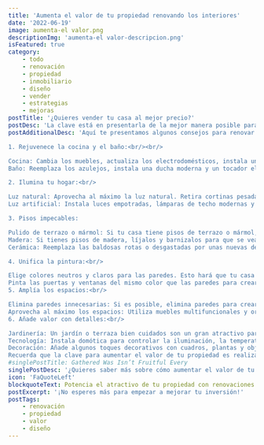 ```yaml
---
title: 'Aumenta el valor de tu propiedad renovando los interiores'
date: '2022-06-19'
image: aumenta-el valor.png
descriptionImg: 'aumenta-el valor-descripcion.png'
isFeatured: true
category:
    - todo
    - renovación
    - propiedad
    - inmobiliario
    - diseño
    - vender
    - estrategias
    - mejoras
postTitle: '¿Quieres vender tu casa al mejor precio?'
postDesc: 'La clave está en presentarla de la mejor manera posible para los compradores potenciales. Una propiedad con un interiorismo atractivo y funcional puede aumentar considerablemente su valor en el mercado.'
postAdditionalDesc: 'Aquí te presentamos algunos consejos para renovar tu propiedad y aumentar su valor: <br/><br/>

1. Rejuvenece la cocina y el baño:<br/><br/>

Cocina: Cambia los muebles, actualiza los electrodomésticos, instala una nueva encimera y grifería. Una cocina moderna y funcional es un gran atractivo para los compradores.
Baño: Reemplaza los azulejos, instala una ducha moderna y un tocador elegante. Un baño con un diseño actual y espacioso es un plus.<br/><br/>

2. Ilumina tu hogar:<br/>

Luz natural: Aprovecha al máximo la luz natural. Retira cortinas pesadas y limpia las ventanas.
Luz artificial: Instala luces empotradas, lámparas de techo modernas y apliques de pared. Una buena iluminación crea un ambiente cálido y acogedor.<br/><br/>

3. Pisos impecables:

Pulido de terrazo o mármol: Si tu casa tiene pisos de terrazo o mármol, pulirlos les dará un brillo espectacular.
Madera: Si tienes pisos de madera, líjalos y barnizalos para que se vean como nuevos.
Cerámica: Reemplaza las baldosas rotas o desgastadas por unas nuevas de un estilo moderno.<br/><br/>

4. Unifica la pintura:<br/>

Elige colores neutros y claros para las paredes. Esto hará que tu casa se vea más amplia y luminosa.<br/>
Pinta las puertas y ventanas del mismo color que las paredes para crear un efecto de armonía.<br/><br/>
5. Amplía los espacios:<br/>

Elimina paredes innecesarias: Si es posible, elimina paredes para crear espacios más abiertos y luminosos.<br/>
Aprovecha al máximo los espacios: Utiliza muebles multifuncionales y organiza tu casa de forma eficiente.<br/><br/>
6. Añade valor con detalles:<br/>

Jardinería: Un jardín o terraza bien cuidados son un gran atractivo para los compradores.
Tecnología: Instala domótica para controlar la iluminación, la temperatura y la seguridad de tu hogar.
Decoración: Añade algunos toques decorativos con cuadros, plantas y objetos de diseño.
Recuerda que la clave para aumentar el valor de tu propiedad es realizar mejoras que sean atractivas para la mayoría de los compradores. No te olvides de realizar un presupuesto antes de comenzar cualquier reforma y de consultar con un profesional para obtener el mejor asesoramiento.'
#singlePostTitle: Gathered Was Isn’t Fruitful Every
singlePostDesc: '¿Quieres saber más sobre cómo aumentar el valor de tu propiedad? Contacta con nosotros y te ayudaremos a crear un plan personalizado para tu hogar.'
icon: 'FaQuoteLeft'
blockquoteText: Potencia el atractivo de tu propiedad con renovaciones y diseño que realzan su valor.
postExcerpt: '¡No esperes más para empezar a mejorar tu inversión!'
postTags:
    - renovación
    - propiedad
    - valor
    - diseño
---
```

